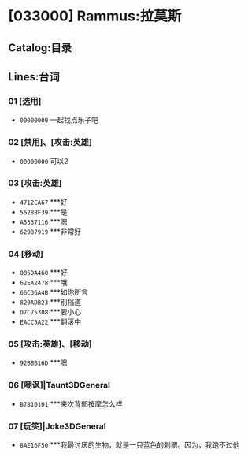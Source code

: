 # [033000] Rammus:拉莫斯
## Catalog:目录
## Lines:台词
### **01 [选用]**
- `00000000` 一起找点乐子吧

### **02 [禁用]、[攻击:英雄]**
- `00000000` 可以2

### **03 [攻击:英雄]**
- `4712CA67` ***好
- `5528BF39` ***是
- `A5337116` ***嗯
- `62987919` ***非常好

### **04 [移动]**
- `005DA460` ***好
- `62EA2478` ***哦
- `66C36A4B` ***如你所言
- `820ADB23` ***别挡道
- `D7C75308` ***要小心
- `EACC5A22` ***翻滚中

### **05 [攻击:英雄]、[移动]**
- `92BBB16D` ***嗯

### **06 [嘲讽]|Taunt3DGeneral**
- `B7810101` ***来次背部按摩怎么样

### **07 [玩笑]|Joke3DGeneral**
- `8AE16F50` ***我最讨厌的生物，就是一只蓝色的刺猬。因为，我跑不过他
